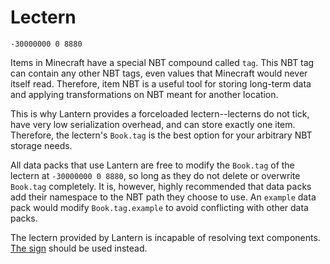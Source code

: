 # Lectern

```text
-30000000 0 8880
```

Items in Minecraft have a special NBT compound called `tag`. This NBT tag can
contain any other NBT tags, even values that Minecraft would never itself read.
Therefore, item NBT is a useful tool for storing long-term data and applying
transformations on NBT meant for another location.

This is why Lantern provides a forceloaded lectern--lecterns do not tick, have
very low serialization overhead, and can store exactly one item. Therefore,
the lectern's `Book.tag` is the best option for your arbitrary NBT storage
needs.

All data packs that use Lantern are free to modify the `Book.tag` of the lectern
at `-30000000 0 8880`, so long as they do not delete or overwrite `Book.tag`
completely. It is, however, highly recommended that data packs add their
namespace to the NBT path they choose to use. An `example` data pack would
modify `Book.tag.example` to avoid conflicting with other data packs.

The lectern provided by Lantern is incapable of resolving text components.
[The sign] should be used instead.

[The sign]: https://lanternmc.com/docs/03-02-sign/
